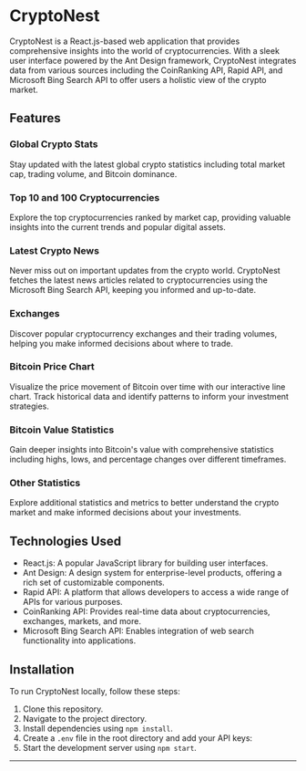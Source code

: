 # CryptoNest

CryptoNest is a React.js-based web application that provides comprehensive insights into the world of cryptocurrencies. With a sleek user interface powered by the Ant Design framework, CryptoNest integrates data from various sources including the CoinRanking API, Rapid API, and Microsoft Bing Search API to offer users a holistic view of the crypto market.

## Features

### Global Crypto Stats
Stay updated with the latest global crypto statistics including total market cap, trading volume, and Bitcoin dominance.

### Top 10 and 100 Cryptocurrencies
Explore the top cryptocurrencies ranked by market cap, providing valuable insights into the current trends and popular digital assets.

### Latest Crypto News
Never miss out on important updates from the crypto world. CryptoNest fetches the latest news articles related to cryptocurrencies using the Microsoft Bing Search API, keeping you informed and up-to-date.

### Exchanges
Discover popular cryptocurrency exchanges and their trading volumes, helping you make informed decisions about where to trade.

### Bitcoin Price Chart
Visualize the price movement of Bitcoin over time with our interactive line chart. Track historical data and identify patterns to inform your investment strategies.

### Bitcoin Value Statistics
Gain deeper insights into Bitcoin's value with comprehensive statistics including highs, lows, and percentage changes over different timeframes.

### Other Statistics
Explore additional statistics and metrics to better understand the crypto market and make informed decisions about your investments.

## Technologies Used

- React.js: A popular JavaScript library for building user interfaces.
- Ant Design: A design system for enterprise-level products, offering a rich set of customizable components.
- Rapid API: A platform that allows developers to access a wide range of APIs for various purposes.
- CoinRanking API: Provides real-time data about cryptocurrencies, exchanges, markets, and more.
- Microsoft Bing Search API: Enables integration of web search functionality into applications.

## Installation

To run CryptoNest locally, follow these steps:

1. Clone this repository.
2. Navigate to the project directory.
3. Install dependencies using `npm install`.
4. Create a `.env` file in the root directory and add your API keys:
5. Start the development server using `npm start`.
---